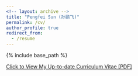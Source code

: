 ```yaml
---
<!-- layout: archive -->
title: "Pengfei Sun (孙鹏飞)"
permalink: /cv/
author_profile: true
redirect_from:
  - /resume
---
```


{% include base_path %}

[Click to View My Up-to-date Curriculum Vitae [PDF]](http://pfsun.github.io/files/pengfei_cv.pdf)

<!-- <embed src="http://pfsun.github.io/files/pengfei_cv.pdf" width="650" height="1800" type='application/pdf'> -->
